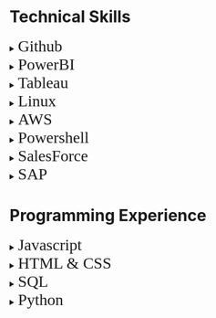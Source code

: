 # Technical Skills
<details>
<summary><span style="font-family:futura; font-size:2em;">Github</span></summary>
<br/>
<span style="font-family:futura; font-size:1.5em;">Skills & Training</span>
<br/>
I completed the "Day One" and "Week One" introductory Github courses through the official Github website. At its most basic level, Github allows for version control of programs and projects through the process of committing changes to new branches and then merging those branches to the master branch once they are complete and functional. Through my training on Github, I am able to use pull requests, commits, and merges to collaborate with others on code, as well as use Markdown in conjunction with html to create and host pages on Github. Here is a list of the courses I completed:

 <ul>
  <li>Communicating using Markdown</li>
  <li>Uploading projects to Github</li>
  <li>GitHub Pages using HTML</li>
  <li>Managing merge conflicts</li>
  <li>Reviewing pull requests</li>
  <li>Securing your workflows</li>
</ul> 
Proof of completion:

<img src="https://raw.githubusercontent.com/czehentner98/Technical-Skills-Resume/master/Screen%20Shot%202019-09-30%20at%208.49.46%20PM.png" alt="Day 1">

<img src="https://raw.githubusercontent.com/czehentner98/Technical-Skills-Resume/master/Screen%20Shot%202019-09-30%20at%208.50.11%20PM.png" alt="Week 1">
<br/>
<br/>
<span style="font-family:futura; font-size:1.5em;">Projects & Experience</span>
<br/>
To practice the skills I learned in these courses, I created and maintained this technical skills resume on Github using markdown and html. This leveraged different skills such as html programming, uploading and inserting images, and commiting updates to the master branch. Most of my focus in creating this template was placed on taking the Jekyll template and customizing it. Github has a set of standard themes for webpages, so I was able to find the html file for the "architect" theme and make personal changes from there such as: adding my headshot and personal information to the sidebar, changing the default header (my repository name) to a customized title and subtitle, and formatting text within the body of the page.

</details> 

<details>
<summary><span style="font-family:futura; font-size:2em;">PowerBI</span></summary>
<br/> 
<span style="font-family:futura; font-size:1.5em;">Skills & Training</span>
<br/>

I took the Analyzing and Visualizing Data with Power BI course available on edX. PowerBI is a business analytics platform that can import data from many different sources (including Excel, csv files, and databases) and give users the ability to create interactive data visualizations, reports, and dashboards. Through my training in PowerBI, I am able to create simple charts and dashboards as well as utilize some of PowerBI's more advanced features such as navigation pane/dashboard customization, customized featured questions, Quick Insights Generator, and specialized PowerBI charts and graphics. Here is a list of the courses I completed:
    
 <ul>
  <li>Managing Data Transformations on the PowerBI Desktop Application</li>
  <li>Desktop Modeling</li>
  <li>Data Visualizations</li>
  <li>Online PowerBI Service</li>
  <li>Excel Data Imports and Direct Connectivity</li>
</ul> 
Proof of completion:
<img src="https://raw.githubusercontent.com/czehentner98/Technical-Skills-Resume/master/Proof%20of%20PowerBI%20Completion.png">
<br/>
<br/>
<span style="font-family:futura; font-size:1.5em;">Projects & Experience</span>
<br/>

To practice the skills I obtained in this course, I created a dashboard to model 'New Hire Demographics' for Sample HR data. To see the dashboard in action, click on the image below:
<a href="https://www.youtube.com/watch?v=gQOR47AbiPs&feature=youtu.be" target="_blank"><img src="https://raw.githubusercontent.com/czehentner98/Technical-Skills-Resume/master/HR%20Dashboard.png">
</a>

</details> 

<details>
<summary><span style="font-family:futura; font-size:2em;">Tableau</span></summary>
<br/> 
<span style="font-family:futura; font-size:1.5em;">Skills & Training</span>
<br/>
I studied the chapters and completed the hands-on projects from "Tableau Analytics in the Accounting Classroom" by Charles Hooper. Tableau is very similar in function to PowerBI; it focuses and data visualization and analytics, but with a different layout and several different functionalities. Completing this coursework helped augment my understanding of data visualization on a different platform, while illustrating how to maximize its utility for accounting. Here is a list of the chapters I completed:
<ul>
  <li>Connecting to Data</li>
  <li>Basic Chart Types</li>
  <li>Filtering Data</li>
  <li>Sorting Data</li>
  <li>Calculated Fields</li>
  <li>Parameters</li>
  <li>Hierarchies</li>
  <li>Dashboards</li>
</ul> 

<br/>
<span style="font-family:futura; font-size:1.5em;">Projects & Experience</span>
<br/>
I created two Tableau workbooks to demonstrate the skills I gained across these 8 chapters. 
<ul>
  <li>Sample from Chapters 1-4</li>
  <img src="https://raw.githubusercontent.com/czehentner98/Technical-Skills-Resume/master/Tableau%20Proof%201.PNG">
  <li>Sample from Chapters 5-8</li>
  <img src="https://raw.githubusercontent.com/czehentner98/Technical-Skills-Resume/master/Tableau%20Proof%202.PNG">
</ul> 
</details>  

<details>
<summary><span style="font-family:futura; font-size:2em;">Linux</span></summary>
<br/>
<span style="font-family:futura; font-size:1.5em;">Skills & Training</span>
<br/>
    
I completed the LPI Linux Essentials course on Linux Academy and became familiar with the Linux Operating System and open-source applications. Through hands-on labs within this training, I developed proficiency using Command Line and BASH scripting to accomplish tasks like interacting with files on my computer and querying network and client DNS configurations.  Here is a list of subjects covered in my training:
  
 <ul>
  <li>General Linux Knowledge and Overview of Operating Systems</li>
  <li>Open Source Software Basics</li>
  <li>Command Line Essentials</li>
  <li>Using the Terminal/Command Line to interact with Files and Directories</li>
  <li>Using BASH for scripting</li>
  <li>Understanding Data Storage and Hardware</li>
  <li>Security and User Settings in Linux</li>
</ul> 
Proof of completion:
<img src="https://github.com/czehentner98/Technical-Skills-Resume/blob/master/Linux%20Certificate.PNG?raw=true">
<br/>
<br/>
<span style="font-family:futura; font-size:1.5em;">Projects & Experience</span>
<br/>

I created a Virtual Private Network (VPN) utilizing Digital Ocean and a Linux VM running Ubuntu.
<img src="https://raw.githubusercontent.com/czehentner98/Technical-Skills-Resume/master/Digital%20Ocean%20VPN.png">
</details>  

<details>
<summary><span style="font-family:futura; font-size:2em;">AWS</span></summary>
<br/>    
<span style="font-family:futura; font-size:1.5em;">Skills & Training</span>
<br/>

I completed the AWS Essentials course on Linux Academy as an introduction to core AWS services. I created and managed the security of my own AWS account using IAM and got exposure to many of the other features AWS has to offer such as bulk storage and object versioning/lifecycling in S3, SQL/non-SQL based database services in RDS and DynamoDB (respectively), and cloud computing instances with EC2. Through the training's use of an overarching example (referred to as "Project Omega"), I also understand how these services can be used in conjunction with one another to create solutions to a vast array of professional issues. Here is a list of the courses I took:    
 <ul>
  <li>Identity and Access Management (IAM)</li>
  <li>Virtual Private Cloud (VPC)</li>
  <li>Elastic Cloud Compute (EC2)</li>
  <li>Storage Services (S3)</li>
  <li>Databases</li>
  <li>Elastic Load Balancer (ELB)</li>
  <li>Auto Scaling</li>
  <li>Route 53</li>
  <li>Lambda</li>
  <li>General AWS Account Management</li>
</ul> 
Proof of completion:
<img src="https://github.com/czehentner98/Technical-Skills-Resume/blob/master/AWS%20Certificate.PNG?raw=true">
<br/>
<br/>
<span style="font-family:futura; font-size:1.5em;">Projects & Experience</span>
<br/>
After completing the AWS Essentials course, I configured a VPN with AWS, deploying on EC2.
<img src="https://raw.githubusercontent.com/czehentner98/Technical-Skills-Resume/master/ec2%20vpn.png">

</details> 

<details>
<summary><span style="font-family:futura; font-size:2em;">Powershell</span></summary>
<br/> 
<span style="font-family:futura; font-size:1.5em;">Skills & Training</span>
<br/>

I completed the PowerShell 5 Essential Training through LinkedIn Learning. Powershell is a shell designed for task automation and configuration management. While this can be a powerful and complex tool, this training taught me that accessing most of its features lies in being able to use the "get-help" command effectively. With development of this skill, I was able to research command syntax as well as find information on things like module installation, csv and xml file imports and exports, and script writing in ISE. Here is a list of the courses I completed:   
 <ul>
  <li>Initializing and Customizing PowerShell</li>
  <li>Discovering Commands and Getting Help</li>
  <li>Working with Snap-ins and Modules</li>
  <li>Using Pipelines</li>
  <li>Using Objects</li>
  <li>Scripts and Automation</li>
  <li>Scalable Management and Remoting</li>
</ul> 
Proof of Completion:
<img src="https://raw.githubusercontent.com/czehentner98/Technical-Skills-Resume/master/PowerShell%20Training.png">

</details>

<details>
<summary><span style="font-family:futura; font-size:2em;">SalesForce</span></summary>
<br/>
<span style="font-family:futura; font-size:1.5em;">Skills & Training</span>
<br/>

By completing the Salesforce Admin Beginner training via Trailhead, I have developed an understanding of the basics of Salesforce and app customization within Salesforce. Essentially, Salesforce allows different departments of a company to view and manage relationships with customers with customizable apps. This training has given me an in-depth introduction to understanding the layout of Salesforce as well as Salesforce functionalities like creating custom objects, fields, and relationships; establishing global and object specific actions; customizing user experience and assistance features; and creating visualizations of key business metrics. Here is a list of the courses I completed:
 <ul> 
  <li>Salesforce Platform Basics</li>
  <li>Data Modeling</li>
  <li>Data Management</li>
  <li>Lightening Experience Customization</li>
  <li>Salesforce Mobile App Customization</li>
  <li>Reports and Dashboards for Lightening Experience</li>
  <li>Scalable Management and Remoting</li>
</ul> 
Here are the badges I completed during my training:
<img src="https://raw.githubusercontent.com/czehentner98/Technical-Skills-Resume/master/screen_shot_2019-12-07_at_4.33.24_pm.png">
<br/>
<br/>
<span style="font-family:futura; font-size:1.5em;">Projects & Experience</span>
<br/>

A major portion of my SalesForce training consisted of completing various Salesforce procedures in a Sandbox environment. Mini projects completed include, but aren't limited to:

 <ul> 
  <li>Creating custom objects and fields within a SalesForce app</li>
 
  <img src="https://raw.githubusercontent.com/czehentner98/Technical-Skills-Resume/master/SF%20Object%20Example.png">
  
  <li>Importing bulk data and matching fields using Data Import Wizard</li>
  
  <img src="https://raw.githubusercontent.com/czehentner98/Technical-Skills-Resume/master/SF%20Import%20Example.png">
  
  <li>Creating custom dashboards</li>
  
  <img src="https://raw.githubusercontent.com/czehentner98/Technical-Skills-Resume/master/SF%20Dashboard%20Example.png">
</ul>

</details>

<details>
<summary><span style="font-family:futura; font-size:2em;">SAP</span></summary>
<br/>
<span style="font-family:futura; font-size:1.5em;">Projects & Experience</span>
<br/>
While I haven't completed and technical training in SAP, I used it extensively during my Financial Performance and Analysis internship with Phillips 66. SAP was integral to both of my main projects during the summer. I facilitated the Biennial Fixed Asset Review by pulling asset data from several locations within SAP, organizing this data into reports in Excel, and maintaining communications with several different business units. Additionally, I became familiar with financial reporting in SAP by assisting with Month End closing for the Major Projects division; I verified costs posted to the SAP database and analyzed these actuals compared to the Year-to-Date budgeted values in SAP. <br/>
Results and recommendations for both projects were accepted by management.
</details>
  
# Programming Experience
<details>
<summary><span style="font-family:futura; font-size:2em;">Javascript</span></summary>
<br/>
<span style="font-family:futura; font-size:1.5em;">Skills & Training</span>
<br/>
I've taken two consecutive college-level programming classes tailored to applying coding concepts in a business environment. The primary programming language used in these courses was Javascript, so I've become accustomed to complex looping, creating functions, and linking source code to html files with Javascript.
<br/>
I received an A in both courses. 
<br/>
</details>  
<details>
<summary><span style="font-family:futura; font-size:2em;">HTML & CSS</span></summary>
<br/>
<span style="font-family:futura; font-size:1.5em;">Skills & Training</span>
<br/>
As part of my business programming skills classes, I used html and CSS to create aesthetic GUIs for my Javascript programs. I learned how to use header, div, and paragraph elements to display text on basic webpages and create style attributes in css for the different html elements to provide them with visually pleasing formatting. I can also create more complex interface items and displayed elements such as inserting image/video to a webpage and creating buttons and text boxes for user input. 
<br/>
<br/>
<span style="font-family:futura; font-size:1.5em;">Projects & Experience</span>
<br/>
While I have designed smaller scale webpage projects, this technical skills resume is a good example of my abilities utilizing both html and css.
</details>
<details>
<summary><span style="font-family:futura; font-size:2em;">SQL</span></summary>
<br/>
<span style="font-family:futura; font-size:1.5em;">Skills & Training</span>
<br/>
I completed a upper-level college course called "Database Application and Design". The course provided me with an introduction to the principles of designing a database like drawing Entity-Relationship Diagrams (ERDs), mapping ERDs into tables, and using relational algebra to design queries. Additionally, I learned and became familiar with SQL syntax for creating databases, tables, and individual records as well as advanced querying using SQL. Finally, I gained experience designing a front-end portion of a database using Microsoft Access. 
<br/>
<br/>
<span style="font-family:futura; font-size:1.5em;">Projects & Experience</span>
<br/>
As a part of this course, I designed a database from scatch for a fictional company, "Electronic Recycler". This project included drawing an ERD to illustrate the flow of data within their electronic rental/purchase/sale process, mapping this diagram into a table schema, using SQL to build a backend database based on the table schema, and creating a front-end for the database in Access.
<img src="https://raw.githubusercontent.com/czehentner98/Technical-Skills-Resume/master/Lab%20Back%20end.png">
</details>
<details>
<summary><span style="font-family:futura; font-size:2em;">Python</span></summary>
<br/>
<span style="font-family:futura; font-size:1.5em;">Skills & Training</span>
<br/>
I completed a pre-AP Python course as my first introduction to programming. In addition to gaining knowledge about general coding logic and object-oriented programming, I learned Python syntax for many different elements of coding such as declaring variables, creating loops, using tuples/dictionaries, indexing strings, and creating/calling functions. I also gained experience working with packages and modules like Tkinter (for creating simple GUIs) and pygame. Lessons I completed throughout this class include:
<ul> 
  <li>Types, Variables, and Simple IO</li>
  <li>Branching, Loops, and Program Planning</li>
  <li>Strings and Tuples</li>
  <li>Lists and Dictionaries</li>
  <li>Functions</li>
  <li>Software Objects</li>
  <li>Object-Oriented Programming</li>
  <li>GUI Development</li>
  <li>Graphics</li>
</ul> 
<br/>
<span style="font-family:futura; font-size:1.5em;">Projects & Experience</span>
<br/>
In addition to completing mini-projects in conjunction with every lesson, I created a missle-launching game (similar to Galaga) utilizing python, pygame, and homemade sprites. In the game, the user would have to defend their 6 castles at the bottom of the screen by shooting down missles before they reach the structures. As the game progresses, the missiles move faster and generate more quickly. This project was an excellent experience in coordinating visual displays with program function as well as working in a small team of other programmers. 
</details>
